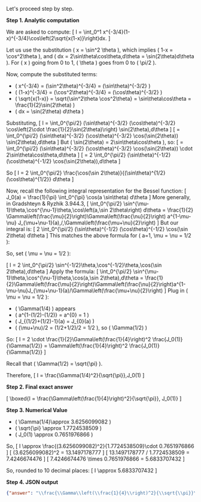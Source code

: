 Let's proceed step by step.

**Step 1. Analytic computation**

We are asked to compute:
\[
I = \int_0^1 x^{-3/4}(1-x)^{-3/4}\cos\left(2\sqrt{x(1-x)}\right)dx.
\]

Let us use the substitution \( x = \sin^2 \theta \), which implies \( 1-x = \cos^2\theta \), and \( dx = 2\sin\theta\cos\theta\,d\theta = \sin(2\theta)d\theta \). For \( x \) going from 0 to 1, \( \theta \) goes from 0 to \( \pi/2 \).

Now, compute the substituted terms:

- \( x^{-3/4} = (\sin^2\theta)^{-3/4} = (\sin\theta)^{-3/2} \)
- \( (1-x)^{-3/4} = (\cos^2\theta)^{-3/4} = (\cos\theta)^{-3/2} \)
- \( \sqrt{x(1-x)} = \sqrt{\sin^2\theta \cos^2\theta} = \sin\theta\cos\theta = \frac{1}{2}\sin(2\theta) \)
- \( dx = \sin(2\theta) d\theta \)

Substituting,
\[
I = \int_0^{\pi/2} (\sin\theta)^{-3/2} (\cos\theta)^{-3/2} \cos\left(2\cdot \frac{1}{2}\sin(2\theta)\right) \sin(2\theta)\,d\theta
\]
\[
= \int_0^{\pi/2} (\sin\theta)^{-3/2} (\cos\theta)^{-3/2} \cos(\sin(2\theta)) \sin(2\theta)\,d\theta
\]
But \( \sin(2\theta) = 2\sin\theta\cos\theta \), so:
\[
= \int_0^{\pi/2} (\sin\theta)^{-3/2} (\cos\theta)^{-3/2} \cos(\sin(2\theta)) \cdot 2\sin\theta\cos\theta\,d\theta
\]
\[
= 2 \int_0^{\pi/2} (\sin\theta)^{-1/2} (\cos\theta)^{-1/2} \cos(\sin(2\theta))\,d\theta
\]

So
\[
I = 2 \int_0^{\pi/2} \frac{\cos(\sin 2\theta)}{(\sin\theta)^{1/2} (\cos\theta)^{1/2}} d\theta
\]

Now, recall the following integral representation for the Bessel function:
\[
J_0(a) = \frac{1}{\pi} \int_0^{\pi} \cos(a \sin\theta) d\theta
\]
More generally, in Gradshteyn & Ryzhik 3.944.3,
\[
\int_0^{\pi/2} \sin^{\mu-1}\theta\,\cos^{\nu-1}\theta\,\cos\left(a\,\sin 2\theta\right) d\theta = \frac{1}{2} \Gamma\left(\frac{\mu}{2}\right)\Gamma\left(\frac{\nu}{2}\right) a^{1-\mu-\nu} J_{\mu+\nu-1}(a)\,/\,\Gamma\left(\frac{\mu+\nu}{2}\right)
\]
But our integral is:
\[
2 \int_0^{\pi/2} (\sin\theta)^{-1/2} (\cos\theta)^{-1/2} \cos(\sin 2\theta) d\theta
\]
This matches the above formula for \( a=1, \mu = \nu = 1/2 \):

So, set \( \mu = \nu = 1/2 \):

\[
I = 2 \int_0^{\pi/2} \sin^{-1/2}\theta\,\cos^{-1/2}\theta\,\cos(\sin 2\theta)\,d\theta
\]
Apply the formula:
\[
\int_0^{\pi/2} \sin^{\mu-1}\theta\,\cos^{\nu-1}\theta\,\cos(a\,\sin 2\theta)\,d\theta = \frac{1}{2}\Gamma\left(\frac{\mu}{2}\right)\Gamma\left(\frac{\nu}{2}\right)a^{1-\mu-\nu}J_{\mu+\nu-1}(a)/\Gamma\left(\frac{\mu+\nu}{2}\right)
\]
Plug in \( \mu = \nu = 1/2 \):
- \( \Gamma(1/4) \) appears
- \( a^{1-(1/2)-(1/2)} = a^{0} = 1 \)
- \( J_{(1/2)+(1/2)-1}(a) = J_{0}(a) \)
- \( (\mu+\nu)/2 = (1/2+1/2)/2 = 1/2 \), so \( \Gamma(1/2) \)

So:
\[
I = 2 \cdot \frac{1}{2}\Gamma\left(\frac{1}{4}\right)^2 \frac{J_0(1)}{\Gamma(1/2)}
= \Gamma\left(\frac{1}{4}\right)^2 \frac{J_0(1)}{\Gamma(1/2)}
\]

Recall that \( \Gamma(1/2) = \sqrt{\pi} \).

Therefore,
\[
I = \frac{\Gamma(1/4)^2}{\sqrt{\pi}}\,J_0(1)
\]

**Step 2. Final exact answer**

\[
\boxed{I = \frac{\Gamma\left(\frac{1}{4}\right)^2}{\sqrt{\pi}}\, J_0(1)}
\]

**Step 3. Numerical Value**

- \( \Gamma(1/4)\approx 3.6256099082 \)
- \( \sqrt{\pi} \approx 1.7724538509 \)
- \( J_0(1) \approx 0.7651976866 \)

So,
\[
I \approx \frac{(3.6256099082)^2}{1.7724538509}\cdot 0.7651976866
\]
\[
(3.6256099082)^2 = 13.1497178777
\]
\[
13.1497178777 / 1.7724538509 = 7.4246674476
\]
\[
7.4246674476 \times 0.7651976866 = 5.6833707432
\]

So, rounded to 10 decimal places:
\[
I \approx 5.6833707432
\]

**Step 4. JSON output**
```json
{"answer": "\\frac{\\Gamma\\left(\\frac{1}{4}\\right)^2}{\\sqrt{\\pi}}\\ J_0(1)", "numerical_answer": "5.6833707432"}
```